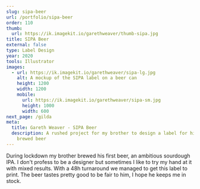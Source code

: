 ```yaml
---
slug: sipa-beer
url: /portfolio/sipa-beer
order: 110
thumb:
  url: https://ik.imagekit.io/garethweaver/thumb-sipa.jpg
title: SIPA Beer
external: false
type: Label Design
year: 2020
tools: Illustrator
images:
  - url: https://ik.imagekit.io/garethweaver/sipa-lg.jpg
    alt: A mockup of the SIPA label on a beer can
    height: 1200
    width: 1200
    mobile:
      url: https://ik.imagekit.io/garethweaver/sipa-sm.jpg
      height: 1000
      width: 600
next_page: /gilda
meta:
  title: Gareth Weaver - SIPA Beer
  description: A rushed project for my brother to design a label for his first
    brewed beer
---
```

During lockdown my brother brewed his first beer, an ambitious sourdough IPA. I
don't profess to be a designer but sometimes I like to try my hand at it with mixed
results. With a 48h turnaround we managed to get this label to print. The beer
tastes pretty good to be fair to him, I hope he keeps me in stock.
